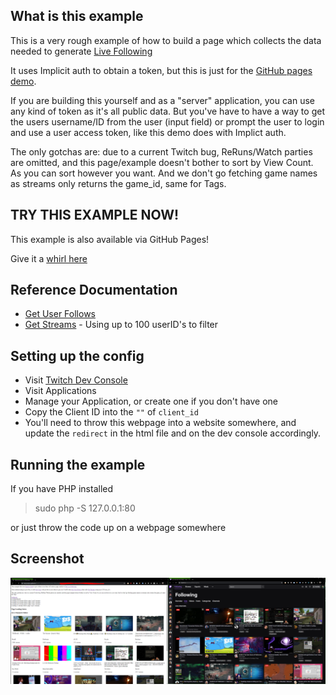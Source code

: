 ## What is this example

This is a very rough example of how to build a page which collects the data needed to generate [Live Following](https://www.twitch.tv/directory/following)

It uses Implicit auth to obtain a token, but this is just for the [GitHub pages demo](https://barrycarlyon.github.io/twitch_misc/examples/browse_following/).

If you are building this yourself and as a "server" application, you can use any kind of token as it's all public data. But you've have to have a way to get the users username/ID from the user (input field) or prompt the user to login and use a user access token, like this demo does with Implict auth.

The only gotchas are: due to a current Twitch bug, ReRuns/Watch parties are omitted, and this page/example doesn't bother to sort by View Count. As you can sort however you want. And we don't go fetching game names as streams only returns the game_id, same for Tags.

## TRY THIS EXAMPLE NOW!

This example is also available via GitHub Pages!

Give it a [whirl here](https://barrycarlyon.github.io/twitch_misc/examples/browse_following/)

## Reference Documentation

- [Get User Follows](https://dev.twitch.tv/docs/api/reference#get-users-follows)
- [Get Streams](https://dev.twitch.tv/docs/api/reference#get-streams) - Using up to 100 userID's to filter

## Setting up the config

- Visit [Twitch Dev Console](https://dev.twitch.tv/console/)
- Visit Applications
- Manage your Application, or create one if you don't have one
- Copy the Client ID into the `""` of `client_id`
- You'll need to throw this webpage into a website somewhere, and update the `redirect` in the html file and on the dev console accordingly.

## Running the example

If you have PHP installed

> sudo php -S 127.0.0.1:80

or just throw the code up on a webpage somewhere

## Screenshot

![Example](example.png)
